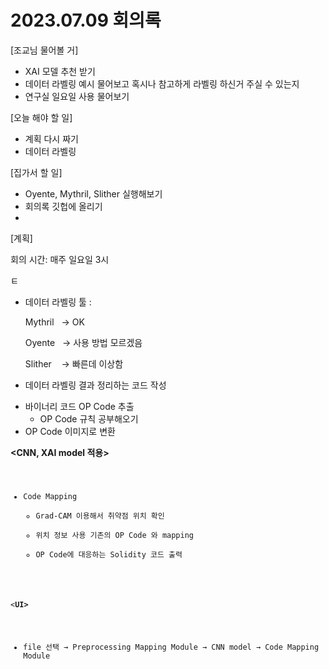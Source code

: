 # 2023.07.09 회의록

[조교님 물어볼 거]

- XAI 모델 추천 받기
- 데이터 라벨링 예시 물어보고 혹시나 참고하게 라벨링 하신거 주실 수 있는지
- 연구실 일요일 사용 물어보기

[오늘 해야 할 일]

- 계획 다시 짜기
- 데이터 라벨링


[집가서 할 일]

- Oyente, Mythril, Slither 실행해보기
- 회의록 깃헙에 올리기
- 

[계획]

회의 시간: 매주 일요일 3시

ㅌ
- 데이터 라벨링 툴 :
    
    Mythril   → OK
    
    Oyente   →  사용 방법 모르겠음
    
    Slither    →  빠른데 이상함
    
- 데이터 라벨링 결과 정리하는 코드 작성

**<Preprocessing Module>**

- 바이너리 코드 OP Code 추출
    - OP Code 규칙 공부해오기
- OP Code 이미지로 변환

**<CNN, XAI model 적용>**

**<Code Mapping Module>**

- Code Mapping
    - Grad-CAM 이용해서 취약점 위치 확인
    - 위치 정보 사용 기존의 OP Code 와 mapping
    - OP Code에 대응하는 Solidity 코드 출력

<**UI>** 

- file 선택  → Preprocessing Mapping Module → CNN model → Code Mapping Module

